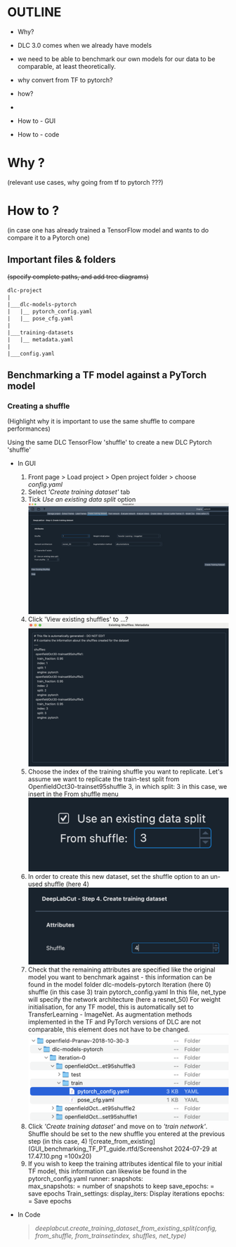 # OUTLINE
- Why?
-   DLC 3.0 comes when we already have models
-   we need to be able to benchmark our own models for our data to be comparable, at least theoretically.
-   why convert from TF to pytorch?
- how?
-   

- How to - GUI

- How to - code

# Why ?
(relevant use cases, why going from tf to pytorch ???)
# How to ?
(in case one has already trained a TensorFlow model and wants to do compare it to a Pytorch one)

## Important files & folders
~~(specify complete paths, and add tree diagrams)~~
```
dlc-project
|
|___dlc-models-pytorch
|   |__ pytorch_config.yaml
|   |__ pose_cfg.yaml
|
|___training-datasets
|   |__ metadata.yaml
|
|___config.yaml
```

## Benchmarking a TF model against a PyTorch model
### Creating a shuffle
(Highlight why it is important to use the same shuffle to compare performances) 

Using the same DLC TensorFlow 'shuffle' to create a new DLC Pytorch 'shuffle'
- In GUI
    1. Front page > Load project > Open project folder > choose *config.yaml*
    2. Select *'Create training dataset'* tab
    3. Tick *Use an existing data split* option    
    ![create_from_existing](<GUI_benchmarking_TF_PT_guide.rtfd/Screenshot 2024-07-29 at 17.09.15.png>)
    4. Click 'View existing shuffles' to ...?
    ![view_existing_sh](<GUI_benchmarking_TF_PT_guide.rtfd/Screenshot 2024-07-29 at 17.10.29.png>)
    5. Choose the index of the training shuffle you want to replicate. Let's assume we want to replicate the train-test split from OpenfieldOct30-trainset95shuffle 3, in which split: 3 in this case, we insert in the From shuffle menu
    ![choose_existing_index](<GUI_benchmarking_TF_PT_guide.rtfd/Screenshot 2024-07-29 at 17.12.17.png>)
    6. In order to create this new dataset, set the shuffle option to an un-used shuffle (here 4)
    ![choose_new_index](<GUI_benchmarking_TF_PT_guide.rtfd/Screenshot 2024-07-29 at 17.36.44.png>)
    7. Check that the remaining attributes are specified like the original model you want to benchmark against - this information can be found in the model folder dlc-models-pytorch Iteration (here 0)  shuffle (in this case 3) train pytorch_config.yaml
    In this file, net_type will specify the network architecture (here a resnet_50)
    For weight initialisation, for any TF model, this is automatically set to TransferLearning - ImageNet.
    As augmentation methods implemented in the TF and PyTorch versions of DLC are not comparable,  this element does not have to be changed.
    ![other_attrb](<GUI_benchmarking_TF_PT_guide.rtfd/Screenshot 2024-07-29 at 17.41.09.png>)
    8. Click *'Create training dataset'* and move on to *'train network'*. Shuffle should be set to the new shuffle you entered at the previous step (in this case, 4)
    ![create_from_existing](GUI_benchmarking_TF_PT_guide.rtfd/Screenshot 2024-07-29 at 17.47.10.png =100x20)
    9. If you wish to keep the training attributes identical  file to your initial TF model, this information can likewise be found in the pytorch_config.yaml
    runner:
	snapshots:	
		max_snapshots: = number of snapshots to keep
		save_epochs: = save epochs
    Train_settings:
        display_iters: Display iterations
    	epochs:  = Save epochs

- In Code 

    > *deeplabcut.create_training_dataset_from_existing_split(config, from_shuffle, from_trainsetindex, shuffles, net_type)*

